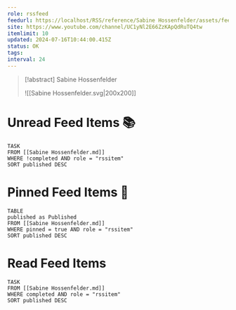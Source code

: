 ```yaml
---
role: rssfeed
feedurl: https://localhost/RSS/reference/Sabine Hossenfelder/assets/feed.xml
site: https://www.youtube.com/channel/UC1yNl2E66ZzKApQdRuTQ4tw
itemlimit: 10
updated: 2024-07-16T10:44:00.415Z
status: OK
tags: 
interval: 24
---
```

> [!abstract] Sabine Hossenfelder
> 
>
> ![[Sabine Hossenfelder.svg|200x200]]
# Unread Feed Items 📚
~~~dataview
TASK
FROM [[Sabine Hossenfelder.md]]
WHERE !completed AND role = "rssitem"
SORT published DESC
~~~

# Pinned Feed Items 📌
~~~dataview
TABLE
published as Published
FROM [[Sabine Hossenfelder.md]]
WHERE pinned = true AND role = "rssitem"
SORT published DESC
~~~

# Read Feed Items
~~~dataview
TASK
FROM [[Sabine Hossenfelder.md]]
WHERE completed AND role = "rssitem"
SORT published DESC
~~~